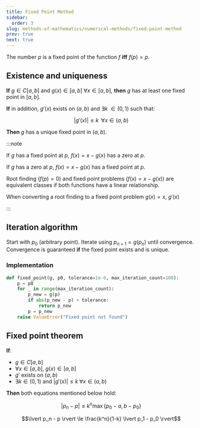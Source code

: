 ```yaml
---
title: Fixed Point Method
sidebar:
  order: 3
slug: methods-of-mathematics/numerical-methods/fixed-point-method
prev: true
next: true
---
```


The number $p$ is a fixed point of the function $f$ **iff** $f(p) = p$.

## Existence and uniqueness

**If** $g \in C[a,b]$ and $g(x) \in [a,b]\;\forall x \in [a,b]$, **then** $g$ has
at least one fixed point in $[a,b]$.

**If** in addition, $g'(x)$ exists on $(a,b)$ and
$\exists k\ \in (0,1)$ such that:

```math
\Big\rvert g'(x)\Big\rvert \leq k \;\; \forall x \in (a,b)
```

**Then** $g$ has a unique fixed point in $(a,b)$.

:::note

If $g$ has a fixed point at $p$, $f(x) = x - g(x)$ has a zero at $p$.

If $g$ has a zero at $p$, $f(x)=x-g(x)$ has a fixed point at $p$. 

Root finding ($f(p) = 0$) and fixed point problems ($f(x) = x - g(x)$) are
equivalent classes if both functions have a linear relationship.

When converting a root finding to a fixed point problem $g(x)=x$, $g'(x)$

:::

## Iteration algorithm

Start with $p_0$ (arbitrary point). Iterate using $p_{n+1} = g(p_n)$ until
convergence. Convergence is guaranteed **if** the fixed point exists and is
unique.

### Implementation

```py
def fixed_point(g, p0, tolerance=1e-6, max_iteration_count=100):
    p = p0
    for _ in range(max_iteration_count):
        p_new = g(p)
        if abs(p_new - p) < tolerance:
            return p_new
        p = p_new
    raise ValueError("Fixed point not found")
```

## Fixed point theorem

**If**:

- $g \in C[a,b]$
- $\forall x \in [a,b],\; g(x) \in [a,b]$
- $g'$ exists on $(a,b)$
- $\exists k \in (0,1)$ and
  $\big\lvert g'(x) \big\rvert \le k\; \forall x \in (a,b)$

**Then** both equations mentioned below hold:

```math
\Big\lvert p_n - p \Big\rvert \le k^n \max\Big\{p_0 - a, b - p_0\Big\}
```

```math
\lvert p_n - p \rvert \le \frac{k^n}{1-k} \lvert p_1 - p_0 \rvert
```
